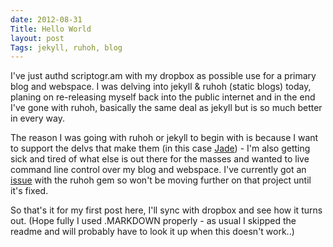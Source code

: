 ```yaml
---
date: 2012-08-31
Title: Hello World
layout: post
Tags: jekyll, ruhoh, blog
---
```


I've just authd scriptogr.am with my dropbox as possible use for a primary blog and webspace. I was delving into jekyll & ruhoh (static blogs) today, planing on re-releasing myself back into the public internet and in the end I've gone with ruhoh, basically the same deal as jekyll but is so much better in every way.

The reason I was going with ruhoh or jekyll to begin with is because I want to support the delvs that make them (in this case <a href="http://plusjade.com/">Jade</a>) -
I'm also getting sick and tired of what else is out there for the masses and wanted to live command line control over my blog and webspace. I've currently got an <a href="https://github.com/ruhoh/ruhoh.rb/issues/89">issue</a> with the ruhoh gem so won't be moving further on that project until it's fixed.

So that's it for my first post here, I'll sync with dropbox and see how it turns out. (Hope fully I used .MARKDOWN properly - as usual I skipped the readme and will probably have to look it up when this doesn't work..)